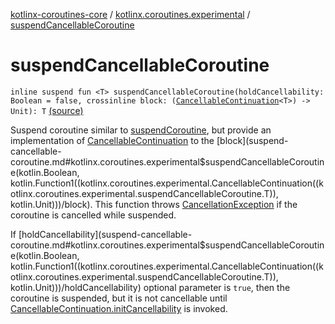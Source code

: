 [kotlinx-coroutines-core](../index.md) / [kotlinx.coroutines.experimental](index.md) / [suspendCancellableCoroutine](.)

# suspendCancellableCoroutine

`inline suspend fun <T> suspendCancellableCoroutine(holdCancellability: Boolean = false, crossinline block: (`[`CancellableContinuation`](-cancellable-continuation/index.md)`<T>) -> Unit): T` [(source)](http://github.com/kotlin/kotlinx.coroutines/tree/master/kotlinx-coroutines-core/src/main/kotlin/kotlinx/coroutines/experimental/CancellableContinuation.kt#L73)

Suspend coroutine similar to [suspendCoroutine](#), but provide an implementation of [CancellableContinuation](-cancellable-continuation/index.md) to
the [block](suspend-cancellable-coroutine.md#kotlinx.coroutines.experimental$suspendCancellableCoroutine(kotlin.Boolean, kotlin.Function1((kotlinx.coroutines.experimental.CancellableContinuation((kotlinx.coroutines.experimental.suspendCancellableCoroutine.T)), kotlin.Unit)))/block). This function throws [CancellationException](-cancellation-exception.md) if the coroutine is cancelled while suspended.

If [holdCancellability](suspend-cancellable-coroutine.md#kotlinx.coroutines.experimental$suspendCancellableCoroutine(kotlin.Boolean, kotlin.Function1((kotlinx.coroutines.experimental.CancellableContinuation((kotlinx.coroutines.experimental.suspendCancellableCoroutine.T)), kotlin.Unit)))/holdCancellability) optional parameter is `true`, then the coroutine is suspended, but it is not
cancellable until [CancellableContinuation.initCancellability](-cancellable-continuation/init-cancellability.md) is invoked.

